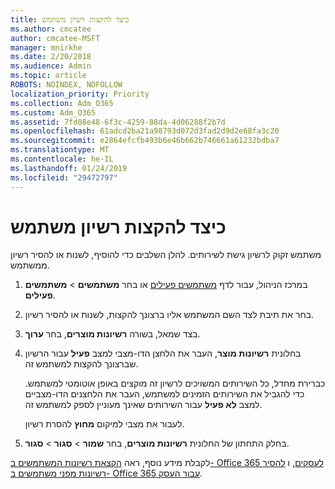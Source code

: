 ```yaml
---
title: כיצד להקצות רשיון משתמש
ms.author: cmcatee
author: cmcatee-MSFT
manager: mnirkhe
ms.date: 2/20/2018
ms.audience: Admin
ms.topic: article
ROBOTS: NOINDEX, NOFOLLOW
localization_priority: Priority
ms.collection: Adm_O365
ms.custom: Adm_O365
ms.assetid: 7fd08e48-6f3c-4259-88da-4d06288f2b7d
ms.openlocfilehash: 61adcd2ba21a98793d072d3fad2d9d2e68fa3c20
ms.sourcegitcommit: e2864efcfb493b6e46b662b746661a61232bdba7
ms.translationtype: MT
ms.contentlocale: he-IL
ms.lasthandoff: 01/24/2019
ms.locfileid: "29472797"
---
```

# <a name="how-to-assign-a-license-to-a-user"></a>כיצד להקצות רשיון משתמש

משתמש זקוק לרשיון גישת לשירותים. להלן השלבים כדי להוסיף, לשנות או להסיר רשיון ממשתמש.
  
1. במרכז הניהול, עבור לדף [משתמשים פעילים](https://go.microsoft.com/fwlink/p/?linkid=834822) או בחר **משתמשים** \> **משתמשים פעילים**.
    
2. בחר את תיבת לצד השם המשתמש אליו ברצונך להקצות, לשנות או להסיר רשיון.
    
3. בצד שמאל, בשורה **רשיונות מוצרים**, בחר **ערוך**.
    
4. בחלונית **רשיונות מוצר**, העבר את הלחצן הדו-מצבי למצב **פעיל** עבור הרשיון שברצונך להקצות למשתמש זה. 
    
    כברירת מחדל, כל השירותים המשויכים לרשיון זה מוקצים באופן אוטומטי למשתמש. כדי להגביל את השירותים הזמינים למשתמש, העבר את הלחצנים הדו-מצביים למצב **לא פעיל** עבור השירותים שאינך מעוניין לספק למשתמש זה. 
    
    לעבור את מצבי למיקום **מחוץ** להסרת רשיון. 
    
5. בחלק התחתון של החלונית **רשיונות מוצרים**, בחר **שמור** \> **סגור** \> **סגור**.
    
לקבלת מידע נוסף, ראה [הקצאת רשיונות המשתמשים ב- Office 365 לעסקים](https://support.office.com/article/997596b5-4173-4627-b915-36abac6786dc), ו [להסיר רשיונות מפני משתמשים ב- Office 365 עבור העסק](https://support.office.com/article/9b497c85-d0a4-4735-80fa-d3565bc05bd1).
  


